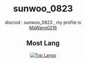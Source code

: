 <div align="center">

# sunwoo_0823

discrod : sunwoo_0823 , my profile is <br> <a href="https://www.youtube.com/@MaWangVR">MaWang0216</a> <br>
## Most Lang 
[![Top Langs](https://github-readme-stats.vercel.app/api/top-langs/?username=kimpure&langs_count=6&layout=compact&theme=dark)](https://github.com/kimpure/kimpure)
</div>
